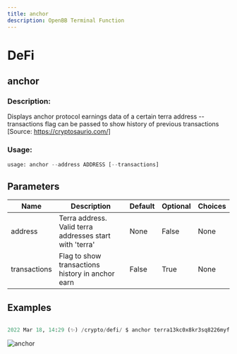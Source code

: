 ```yaml
---
title: anchor
description: OpenBB Terminal Function
---
```


# DeFi

## anchor

### Description: 

Displays anchor protocol earnings data of a certain terra address --transactions flag can be passed to show history of previous transactions [Source: https://cryptosaurio.com/]

### Usage: 
```python
usage: anchor --address ADDRESS [--transactions]
```

## Parameters

| Name | Description | Default | Optional | Choices |
| ---- | ----------- | ------- | -------- | ------- |
| address | Terra address. Valid terra addresses start with 'terra' | None | False | None |
| transactions | Flag to show transactions history in anchor earn | False | True | None |


## Examples

```python

2022 Mar 18, 14:29 (✨) /crypto/defi/ $ anchor terra13kc0x8kr3sq8226myf4nmanmn2mrk9s5s9wsnz --transactions

```

![anchor](https://user-images.githubusercontent.com/43375532/159065235-e8fb189d-f670-4391-a7fc-064640b9607d.png)

